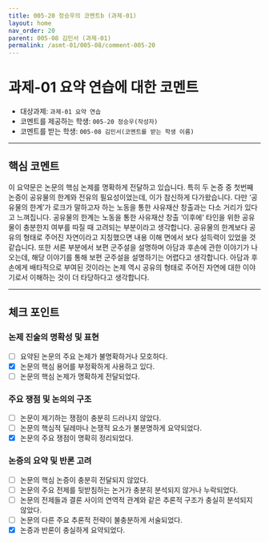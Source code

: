 ```yaml
---
title: 005-20 정승우의 코멘트b (과제-01)
layout: home
nav_order: 20
parent: 005-08 김민서 (과제-01)
permalink: /asmt-01/005-08/comment-005-20
---
```


# 과제-01 요약 연습에 대한 코멘트

- 대상과제: `과제-01 요약 연습`
- 코멘트를 제공하는 학생: `005-20 정승우(작성자)` 
- 코멘트를 받는 학생: `005-08 김민서(코멘트를 받는 학생 이름)` 

---

## 핵심 코멘트

이 요약문은 논문의 핵심 논제를 명확하게 전달하고 있습니다. 특히 두 논증 중 첫번째 논증이 공유물의 한계와 전유의 필요성이었는데, 이가 참신하게 다가왔습니다. 다만 ‘공유물의 한계’가 로크가 말하고자 하는 노동을 통한 사유재산 창출과는 다소 거리가 있다고 느껴집니다. 공유물의 한계는 노동을 통한 사유재산 창출 ‘이후에‘ 타인을 위한 공유물이 충분한지 여부를 따질 때 고려되는 부분이라고 생각합니다. 공유물의 한계보다 공유의 형태로 주어진 자연이라고 지칭했으면 내용 이해 면에서 보다 설득력이 있었을 것 같습니다. 또한 서론 부분에서 보편 군주설을 설명하며 아담과 후손에 관한 이야기가 나오는데, 해당 이야기를 통해 보편 군주설을 설명하기는 어렵다고 생각합니다. 아담과 후손에게 배타적으로 부여된 것이라는 논제 역시 공유의 형태로 주어진 자연에 대한 이야기로서 이해하는 것이 더 타당하다고 생각합니다.

---

## 체크 포인트

### 논제 진술의 명확성 및 표현  
- [ ] 요약된 논문의 주요 논제가 불명확하거나 모호하다.  
- [x] 논문의 핵심 용어를 부정확하게 사용하고 있다.  
- [ ] 논문의 핵심 논제가 명확하게 전달되었다.  

### 주요 쟁점 및 논의의 구조  
- [ ] 논문이 제기하는 쟁점이 충분히 드러나지 않았다.  
- [ ] 논문의 핵심적 딜레마나 논쟁적 요소가 불분명하게 요약되었다.  
- [x] 논문의 주요 쟁점이 명확히 정리되었다.  

### 논증의 요약 및 반론 고려  
- [ ] 논문의 핵심 논증이 충분히 전달되지 않았다.  
- [ ] 논문의 주요 전제를 뒷받침하는 논거가 충분히 분석되지 않거나 누락되었다.  
- [ ] 논문의 전제들과 결론 사이의 연역적 관계와 같은 추론적 구조가 충실히 분석되지 않았다.  
- [ ] 논문의 다른 주요 추론적 전략이 불충분하게 서술되었다.
- [x] 논증과 반론이 충실하게 요약되었다. 